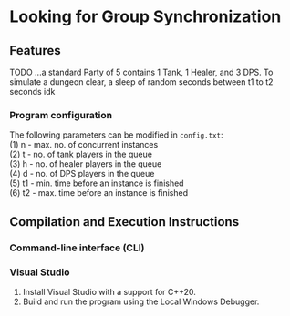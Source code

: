 # Looking for Group Synchronization  
  
## Features  
TODO
...a standard Party of 5 contains 1 Tank, 1 Healer, and 3 DPS.
To simulate a dungeon clear, a sleep of random seconds between t1 to t2 seconds idk

### Program configuration  
The following parameters can be modified in `config.txt`:  
    (1) n  - max. no. of concurrent instances  
    (2) t  - no. of tank players in the queue  
    (3) h  - no. of healer players in the queue  
    (4) d  - no. of DPS players in the queue  
    (5) t1 - min. time before an instance is finished  
    (6) t2 - max. time before an instance is finished  

## Compilation and Execution Instructions  
### Command-line interface (CLI)  

### Visual Studio  
1. Install Visual Studio with a support for C++20.  
2. Build and run the program using the Local Windows Debugger.  
